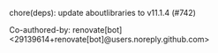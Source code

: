 chore(deps): update aboutlibraries to v11.1.4 (#742)

Co-authored-by: renovate[bot] <29139614+renovate[bot]@users.noreply.github.com>
